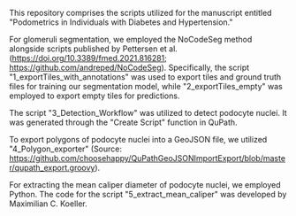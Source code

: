 This repository comprises the scripts utilized for the manuscript entitled "Podometrics in Individuals with Diabetes and Hypertension."

For glomeruli segmentation, we employed the NoCodeSeg method alongside scripts published by Pettersen et al. (https://doi.org/10.3389/fmed.2021.816281; https://github.com/andreped/NoCodeSeg). Specifically, the script "1_exportTiles_with_annotations" was used to export tiles and ground truth files for training our segmentation model, while "2_exportTiles_empty" was employed to export empty tiles for predictions.

The script "3_Detection_Workflow" was utilized to detect podocyte nuclei. It was generated through the "Create Script" function in QuPath.

To export polygons of podocyte nuclei into a GeoJSON file, we utilized "4_Polygon_exporter" (Source: https://github.com/choosehappy/QuPathGeoJSONImportExport/blob/master/qupath_export.groovy).

For extracting the mean caliper diameter of podocyte nuclei, we employed Python. The code for the script "5_extract_mean_caliper" was developed by Maximilian C. Koeller.
